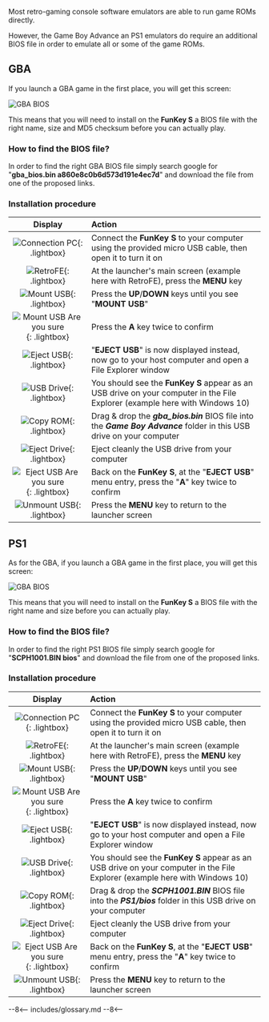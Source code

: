 Most retro-gaming console software emulators are able to run game ROMs
directly.

However, the Game Boy Advance an PS1 emulators do require an
additional BIOS file in order to emulate all or some of the game ROMs.

## GBA

If you launch a GBA game in the first place, you will get this screen:

![GBA BIOS](/assets/images/GBA_BIOS.png)

This means that you will need to install on the **FunKey S** a BIOS
file with the right name, size and MD5 checksum before you can
actually play.

### How to find the BIOS file?

In order to find the right GBA BIOS file simply search google for
"**gba_bios.bin a860e8c0b6d573d191e4ec7d**" and download the file from
one of the proposed links.

### Installation procedure

| **Display**                                                                       | **Action**                                                                                                                  |
|:---------------------------------------------------------------------------------:|:----------------------------------------------------------------------------------------------------------------------------|
| ![Connection PC](/assets/images/Connection_PC.png){: .lightbox}                   | Connect the **FunKey S** to your computer using the provided micro USB cable, then open it to turn it on                    |
| ![RetroFE](/assets/images/RetroFE.png){: .lightbox}                               | At the launcher's main screen (example here with RetroFE), press the **MENU** key                                           |
| ![Mount USB](/assets/images/Mount_USB.png){: .lightbox}                           | Press the **UP**/**DOWN** keys until you see "**MOUNT USB**"                                                                |
| ![Mount USB Are you sure](/assets/images/Mount_USB_are_you_sure.png){: .lightbox} | Press the **A** key twice to confirm                                                                                        |
| ![Eject USB](/assets/images/Eject_USB.png){: .lightbox}                           | "**EJECT USB**" is now displayed instead, now go to your host computer and open a File Explorer window                      |
| ![USB Drive](/assets/images/USB_Drive.png){: .lightbox}                           | You should see the **FunKey S** appear as an USB drive on your computer in the File Explorer (example here with Windows 10) |
| ![Copy ROM](/assets/images/Copy_GBA_BIOS.png){: .lightbox}                        | Drag & drop the _**gba_bios.bin**_ BIOS file into the _**Game Boy Advance**_ folder in this USB drive on your computer      |
| ![Eject Drive](/assets/images/Eject_Drive.png){: .lightbox}                       | Eject cleanly the USB drive from your computer                                                                              |
| ![Eject USB Are you sure](/assets/images/Eject_USB_are_you_sure.png){: .lightbox} | Back on the **FunKey S**, at the "**EJECT USB**" menu entry, press the "**A**" key twice to confirm                         |
| ![Unmount USB](/assets/images/Mount_USB.png){: .lightbox}                          | Press the **MENU** key to return to the launcher screen                                                                     |

## PS1

As for the GBA, if you launch a GBA game in the first place, you will
get this screen:

![GBA BIOS](/assets/images/PS1_BIOS.png)

This means that you will need to install on the **FunKey S** a BIOS
file with the right name and size before you can actually play.

### How to find the BIOS file?

In order to find the right PS1 BIOS file simply search google for
"**SCPH1001.BIN bios**" and download the file from one of the proposed
links.

### Installation procedure

| **Display**                                                                       | **Action**                                                                                                                  |
|:---------------------------------------------------------------------------------:|:----------------------------------------------------------------------------------------------------------------------------|
| ![Connection PC](/assets/images/Connection_PC.png){: .lightbox}                   | Connect the **FunKey S** to your computer using the provided micro USB cable, then open it to turn it on                    |
| ![RetroFE](/assets/images/RetroFE.png){: .lightbox}                               | At the launcher's main screen (example here with RetroFE), press the **MENU** key                                           |
| ![Mount USB](/assets/images/Mount_USB.png){: .lightbox}                           | Press the **UP**/**DOWN** keys until you see "**MOUNT USB**"                                                                |
| ![Mount USB Are you sure](/assets/images/Mount_USB_are_you_sure.png){: .lightbox} | Press the **A** key twice to confirm                                                                                        |
| ![Eject USB](/assets/images/Eject_USB.png){: .lightbox}                           | "**EJECT USB**" is now displayed instead, now go to your host computer and open a File Explorer window                      |
| ![USB Drive](/assets/images/USB_Drive.png){: .lightbox}                           | You should see the **FunKey S** appear as an USB drive on your computer in the File Explorer (example here with Windows 10) |
| ![Copy ROM](/assets/images/Copy_PS1_BIOS.png){: .lightbox}                        | Drag & drop the _**SCPH1001.BIN**_ BIOS file into the _**PS1/bios**_ folder in this USB drive on your computer      |
| ![Eject Drive](/assets/images/Eject_Drive.png){: .lightbox}                       | Eject cleanly the USB drive from your computer                                                                              |
| ![Eject USB Are you sure](/assets/images/Eject_USB_are_you_sure.png){: .lightbox} | Back on the **FunKey S**, at the "**EJECT USB**" menu entry, press the "**A**" key twice to confirm                         |
| ![Unmount USB](/assets/images/Mount_USB.png){: .lightbox}                          | Press the **MENU** key to return to the launcher screen                                                                     |

--8<--
includes/glossary.md
--8<--
